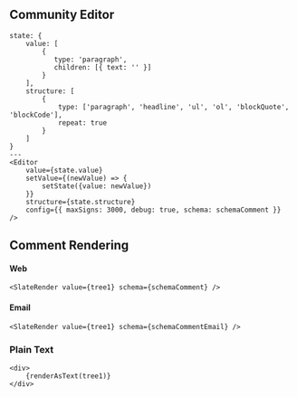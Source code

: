 ## Community Editor

```react
state: {
    value: [
        {
           type: 'paragraph',
           children: [{ text: '' }]
        }
    ],
    structure: [
        {
            type: ['paragraph', 'headline', 'ul', 'ol', 'blockQuote', 'blockCode'],
            repeat: true
        }
    ]
}
---
<Editor
    value={state.value}
    setValue={(newValue) => {
        setState({value: newValue})
    }}
    structure={state.structure}
    config={{ maxSigns: 3000, debug: true, schema: schemaComment }}
/>
```

## Comment Rendering

#### Web

```react
<SlateRender value={tree1} schema={schemaComment} />
```

#### Email

```react
<SlateRender value={tree1} schema={schemaCommentEmail} />
```

### Plain Text

```react
<div>
    {renderAsText(tree1)}
</div>
```